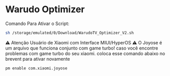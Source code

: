 # Warudo Optimizer

Comando Para Ativar o Script:
```bash
sh /storage/emulated/0/Download/WarudoTV_Optimizer_V2.sh

```
⚠️ Atenção Usuário de Xiaomi com Interface MIUI/HyperOS ⚠️
O Joyose é um arquivo que funciona conjunto com game turbo! 
caso você encontre problemas com game turbo do seu xiaomi.
coloca esse comando abaixo no brevent para ativar novamente 
```bash
pm enable com.xiaomi.joyose

